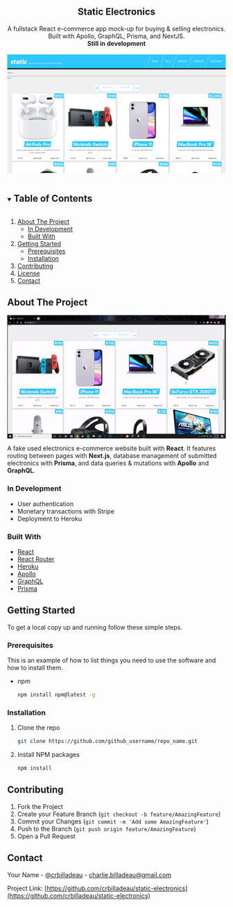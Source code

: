 <!-- PROJECT LOGO -->
<br />
<p align="center">


  <h2 align="center">Static Electronics</h3>

  <p align="center">
    A fullstack React e-commerce app mock-up for buying & selling electronics. Built with Apollo, GraphQL, Prisma, and NextJS.
  <br /><b>Still in development</b>
    <br />
    <br />
     <img src="https://github.com/crbilladeau/portfolio/blob/master/src/assets/images/static.png?raw=true" alt="Watcher Screenshot" width="1000">
    <br />
  </p>
</p>



<!-- TABLE OF CONTENTS -->
<details open="open">
  <summary><h2 style="display: inline-block">Table of Contents</h2></summary>
  <ol>
    <li>
      <a href="#about-the-project">About The Project</a>
      <ul>
        <li><a href="#in-development">In Development</a></li>
      </ul>
      <ul>
        <li><a href="#built-with">Built With</a></li>
      </ul>
    </li>
    <li>
      <a href="#getting-started">Getting Started</a>
      <ul>
        <li><a href="#prerequisites">Prerequisites</a></li>
        <li><a href="#installation">Installation</a></li>
      </ul>
    </li>
    <li><a href="#contributing">Contributing</a></li>
    <li><a href="#license">License</a></li>
    <li><a href="#contact">Contact</a></li>
  </ol>
</details>



<!-- ABOUT THE PROJECT -->
## About The Project

<div align="center">
   <div style="display: flex; align-items: flex-start;">
     <img src="https://github.com/crbilladeau/portfolio/blob/master/src/assets/video.gif" />
  </div>
</div>

A fake used electronics e-commerce website built with **React**. It features routing between pages with **Next.js**, database management of submitted electronics with **Prisma**, and data queries & mutations with **Apollo** and **GraphQL**.

### In Development

* User authentication
* Monetary transactions with Stripe
* Deployment to Heroku

### Built With

* [React](https://reactjs.org/)
* [React Router](https://reactrouter.com/web/guides/quick-start)
* [Heroku](https://heroku.com/)
* [Apollo](https://www.apollographql.com/)
* [GraphQL](https://graphql.org/)
* [Prisma](https://www.prisma.io/)



<!-- GETTING STARTED -->
## Getting Started

To get a local copy up and running follow these simple steps.

### Prerequisites

This is an example of how to list things you need to use the software and how to install them.
* npm
  ```sh
  npm install npm@latest -g
  ```

### Installation

1. Clone the repo
   ```sh
   git clone https://github.com/github_username/repo_name.git
   ```
2. Install NPM packages
   ```sh
   npm install
   ```


<!-- CONTRIBUTING -->
## Contributing

1. Fork the Project
2. Create your Feature Branch (`git checkout -b feature/AmazingFeature`)
3. Commit your Changes (`git commit -m 'Add some AmazingFeature'`)
4. Push to the Branch (`git push origin feature/AmazingFeature`)
5. Open a Pull Request

<!-- CONTACT -->
## Contact

Your Name - [@crbilladeau](https://twitter.com/crbilladeau) - charlie.billadeau@gmail.com

Project Link: [https://github.com/crbilladeau/static-electronics](https://github.com/crbilladeau/static-electronics)
